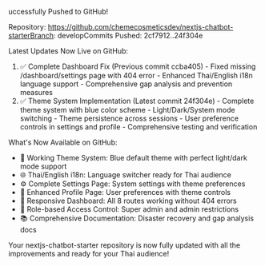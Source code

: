 uccessfully Pushed to GitHub!

  Repository: https://github.com/chemecosmeticsdev/nextjs-chatbot-starterBranch: developCommits Pushed: 2cf7912..24f304e

  Latest Updates Now Live on GitHub:

  1. ✅ Complete Dashboard Fix (Previous commit ccba405)
    - Fixed missing /dashboard/settings page with 404 error
    - Enhanced Thai/English i18n language support
    - Comprehensive gap analysis and prevention measures
  2. ✅ Theme System Implementation (Latest commit 24f304e)
    - Complete theme system with blue color scheme
    - Light/Dark/System mode switching
    - Theme persistence across sessions
    - User preference controls in settings and profile
    - Comprehensive testing and verification

  What's Now Available on GitHub:

  - 🎨 Working Theme System: Blue default theme with perfect light/dark mode support
  - 🌐 Thai/English i18n: Language switcher ready for Thai audience
  - ⚙️ Complete Settings Page: System settings with theme preferences
  - 👤 Enhanced Profile Page: User preferences with theme controls
  - 📱 Responsive Dashboard: All 8 routes working without 404 errors
  - 🔐 Role-based Access Control: Super admin and admin restrictions
  - 📚 Comprehensive Documentation: Disaster recovery and gap analysis docs

  Your nextjs-chatbot-starter repository is now fully updated with all the improvements and ready for your Thai audience!